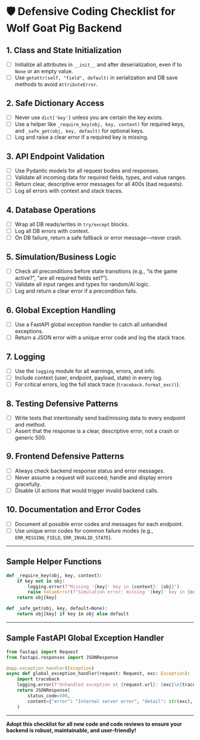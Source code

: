 # 🛡️ Defensive Coding Checklist for Wolf Goat Pig Backend

## 1. Class and State Initialization
- [ ] Initialize all attributes in `__init__` and after deserialization, even if to `None` or an empty value.
- [ ] Use `getattr(self, "field", default)` in serialization and DB save methods to avoid `AttributeError`.

## 2. Safe Dictionary Access
- [ ] Never use `dict['key']` unless you are certain the key exists.
- [ ] Use a helper like `_require_key(obj, key, context)` for required keys, and `_safe_get(obj, key, default)` for optional keys.
- [ ] Log and raise a clear error if a required key is missing.

## 3. API Endpoint Validation
- [ ] Use Pydantic models for all request bodies and responses.
- [ ] Validate all incoming data for required fields, types, and value ranges.
- [ ] Return clear, descriptive error messages for all 400s (bad requests).
- [ ] Log all errors with context and stack traces.

## 4. Database Operations
- [ ] Wrap all DB reads/writes in `try/except` blocks.
- [ ] Log all DB errors with context.
- [ ] On DB failure, return a safe fallback or error message—never crash.

## 5. Simulation/Business Logic
- [ ] Check all preconditions before state transitions (e.g., “is the game active?”, “are all required fields set?”).
- [ ] Validate all input ranges and types for random/AI logic.
- [ ] Log and return a clear error if a precondition fails.

## 6. Global Exception Handling
- [ ] Use a FastAPI global exception handler to catch all unhandled exceptions.
- [ ] Return a JSON error with a unique error code and log the stack trace.

## 7. Logging
- [ ] Use the `logging` module for all warnings, errors, and info.
- [ ] Include context (user, endpoint, payload, state) in every log.
- [ ] For critical errors, log the full stack trace (`traceback.format_exc()`).

## 8. Testing Defensive Patterns
- [ ] Write tests that intentionally send bad/missing data to every endpoint and method.
- [ ] Assert that the response is a clear, descriptive error, not a crash or generic 500.

## 9. Frontend Defensive Patterns
- [ ] Always check backend response status and error messages.
- [ ] Never assume a request will succeed; handle and display errors gracefully.
- [ ] Disable UI actions that would trigger invalid backend calls.

## 10. Documentation and Error Codes
- [ ] Document all possible error codes and messages for each endpoint.
- [ ] Use unique error codes for common failure modes (e.g., `ERR_MISSING_FIELD`, `ERR_INVALID_STATE`).

---

## Sample Helper Functions

```python
def _require_key(obj, key, context):
    if key not in obj:
        logging.error(f"Missing '{key}' key in {context}: {obj}")
        raise ValueError(f"Simulation error: missing '{key}' key in {context}")
    return obj[key]

def _safe_get(obj, key, default=None):
    return obj[key] if key in obj else default
```

---

## Sample FastAPI Global Exception Handler

```python
from fastapi import Request
from fastapi.responses import JSONResponse

@app.exception_handler(Exception)
async def global_exception_handler(request: Request, exc: Exception):
    import traceback
    logging.error(f"Unhandled exception at {request.url}: {exc}\n{traceback.format_exc()}")
    return JSONResponse(
        status_code=500,
        content={"error": "Internal server error", "detail": str(exc), "code": "ERR_INTERNAL"}
    )
```

---

**Adopt this checklist for all new code and code reviews to ensure your backend is robust, maintainable, and user-friendly!** 